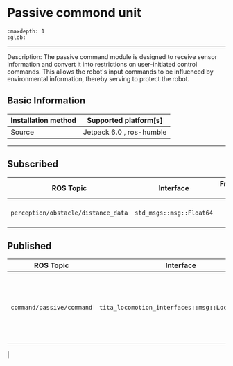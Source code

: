 # Passive commond unit

```{toctree}
:maxdepth: 1
:glob:
```

------


Description: The passive command module is designed to receive sensor information and convert it into restrictions on user-initiated control commands. This allows the robot's input commands to be influenced by environmental information, thereby serving to protect the robot.

## Basic Information

| Installation method | Supported platform[s]    |
| ------------------- | ------------------------ |
| Source              | Jetpack 6.0 , ros-humble |

------

## Subscribed

|              ROS Topic              |        Interface         | Frame ID |   Description    |
| :---------------------------------: | :----------------------: | :------: | :--------------: |
| `perception/obstacle/distance_data` | `std_msgs::msg::Float64` |   `/`    | Recognized obstacle distance|

## Published

|         ROS Topic         |                    Interface                     |   Frame ID    |           Description            |
| :-----------------------: | :----------------------------------------------: | :-----------: | :------------------------------: |
| `command/passive/command` | `tita_locomotion_interfaces::msg::LocomotionCmd` | `passive_joy` | Used to describe the current maximum motion capabilities of the robot.
 |


